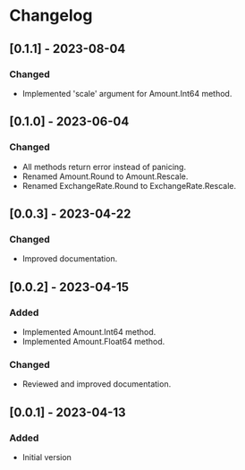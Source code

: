 # Changelog

## [0.1.1] - 2023-08-04

### Changed

- Implemented 'scale' argument for Amount.Int64 method.

## [0.1.0] - 2023-06-04

### Changed

- All methods return error instead of panicing.
- Renamed Amount.Round to Amount.Rescale.
- Renamed ExchangeRate.Round to ExchangeRate.Rescale.

## [0.0.3] - 2023-04-22

### Changed

- Improved documentation.

## [0.0.2] - 2023-04-15

### Added

- Implemented Amount.Int64 method.
- Implemented Amount.Float64 method.

### Changed

- Reviewed and improved documentation.

## [0.0.1] - 2023-04-13

### Added

- Initial version
